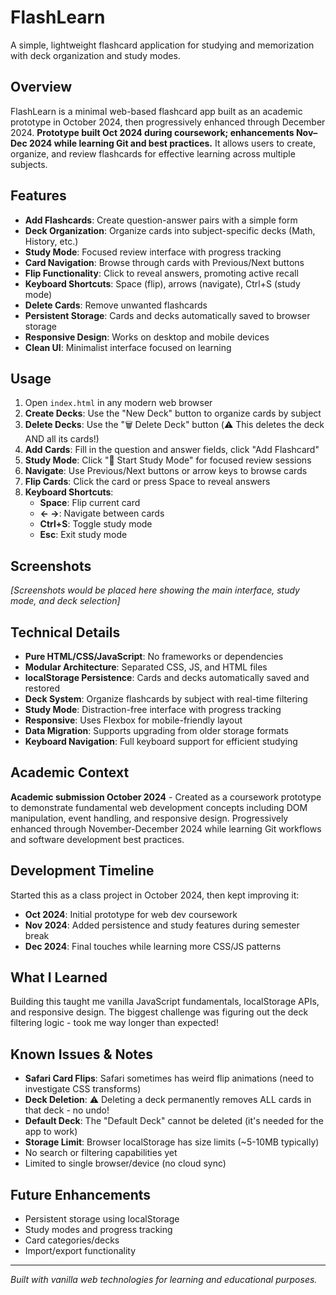 # FlashLearn

A simple, lightweight flashcard application for studying and memorization with deck organization and study modes.

## Overview

FlashLearn is a minimal web-based flashcard app built as an academic prototype in October 2024, then progressively enhanced through December 2024. **Prototype built Oct 2024 during coursework; enhancements Nov–Dec 2024 while learning Git and best practices.** It allows users to create, organize, and review flashcards for effective learning across multiple subjects.

## Features

- **Add Flashcards**: Create question-answer pairs with a simple form
- **Deck Organization**: Organize cards into subject-specific decks (Math, History, etc.)
- **Study Mode**: Focused review interface with progress tracking
- **Card Navigation**: Browse through cards with Previous/Next buttons
- **Flip Functionality**: Click to reveal answers, promoting active recall
- **Keyboard Shortcuts**: Space (flip), arrows (navigate), Ctrl+S (study mode)
- **Delete Cards**: Remove unwanted flashcards
- **Persistent Storage**: Cards and decks automatically saved to browser storage
- **Responsive Design**: Works on desktop and mobile devices
- **Clean UI**: Minimalist interface focused on learning

## Usage

1. Open `index.html` in any modern web browser
2. **Create Decks**: Use the "New Deck" button to organize cards by subject
3. **Delete Decks**: Use the "🗑️ Delete Deck" button (⚠️ This deletes the deck AND all its cards!)
4. **Add Cards**: Fill in the question and answer fields, click "Add Flashcard"
4. **Study Mode**: Click "🎯 Start Study Mode" for focused review sessions
5. **Navigate**: Use Previous/Next buttons or arrow keys to browse cards
6. **Flip Cards**: Click the card or press Space to reveal answers
7. **Keyboard Shortcuts**:
   - **Space**: Flip current card
   - **← →**: Navigate between cards  
   - **Ctrl+S**: Toggle study mode
   - **Esc**: Exit study mode

## Screenshots
*[Screenshots would be placed here showing the main interface, study mode, and deck selection]*

## Technical Details

- **Pure HTML/CSS/JavaScript**: No frameworks or dependencies
- **Modular Architecture**: Separated CSS, JS, and HTML files
- **localStorage Persistence**: Cards and decks automatically saved and restored
- **Deck System**: Organize flashcards by subject with real-time filtering
- **Study Mode**: Distraction-free interface with progress tracking  
- **Responsive**: Uses Flexbox for mobile-friendly layout
- **Data Migration**: Supports upgrading from older storage formats
- **Keyboard Navigation**: Full keyboard support for efficient studying

## Academic Context

**Academic submission October 2024** - Created as a coursework prototype to demonstrate fundamental web development concepts including DOM manipulation, event handling, and responsive design. Progressively enhanced through November-December 2024 while learning Git workflows and software development best practices.

## Development Timeline

Started this as a class project in October 2024, then kept improving it:
- **Oct 2024**: Initial prototype for web dev coursework
- **Nov 2024**: Added persistence and study features during semester break
- **Dec 2024**: Final touches while learning more CSS/JS patterns

## What I Learned
Building this taught me vanilla JavaScript fundamentals, localStorage APIs, and responsive design. The biggest challenge was figuring out the deck filtering logic - took me way longer than expected!

## Known Issues & Notes
- **Safari Card Flips**: Safari sometimes has weird flip animations (need to investigate CSS transforms)
- **Deck Deletion**: ⚠️ Deleting a deck permanently removes ALL cards in that deck - no undo!
- **Default Deck**: The "Default Deck" cannot be deleted (it's needed for the app to work)
- **Storage Limit**: Browser localStorage has size limits (~5-10MB typically)
- No search or filtering capabilities yet
- Limited to single browser/device (no cloud sync)

## Future Enhancements

- Persistent storage using localStorage
- Study modes and progress tracking
- Card categories/decks
- Import/export functionality

---

*Built with vanilla web technologies for learning and educational purposes.*
